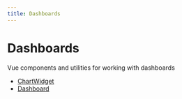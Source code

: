 ```yaml
---
title: Dashboards
---
```


# Dashboards

Vue components and utilities for working with dashboards

- [ChartWidget](class.ChartWidget.md)
- [Dashboard](class.Dashboard.md) <Badge type="beta" text="Beta" />
